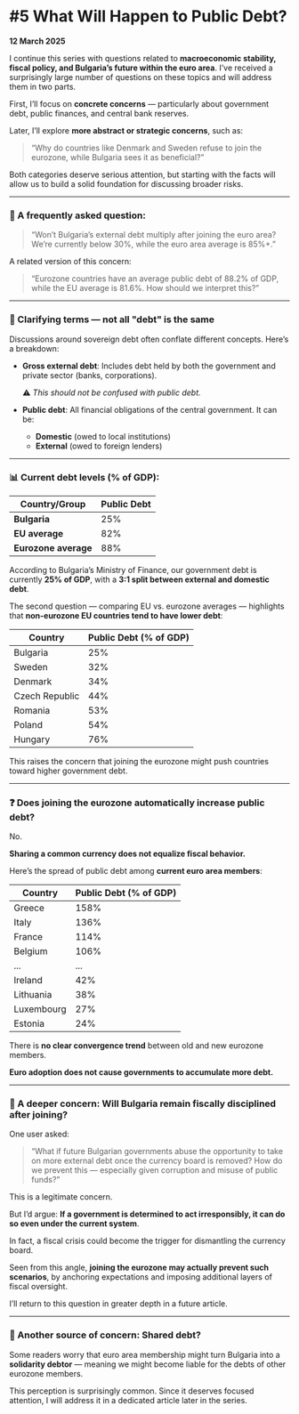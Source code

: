 # #5 What Will Happen to Public Debt?

**12 March 2025**

I continue this series with questions related to **macroeconomic stability, fiscal policy, and Bulgaria’s future within the euro area**. I’ve received a surprisingly large number of questions on these topics and will address them in two parts.

First, I’ll focus on **concrete concerns** — particularly about government debt, public finances, and central bank reserves.

Later, I’ll explore **more abstract or strategic concerns**, such as:

> “Why do countries like Denmark and Sweden refuse to join the eurozone, while Bulgaria sees it as beneficial?”
> 

Both categories deserve serious attention, but starting with the facts will allow us to build a solid foundation for discussing broader risks.

---

### 💬 A frequently asked question:

> “Won’t Bulgaria’s external debt multiply after joining the euro area? We’re currently below 30%, while the euro area average is 85%+.”
> 

A related version of this concern:

> “Eurozone countries have an average public debt of 88.2% of GDP, while the EU average is 81.6%. How should we interpret this?”
> 

---

### 🧩 Clarifying terms — not all "debt" is the same

Discussions around sovereign debt often conflate different concepts. Here’s a breakdown:

- **Gross external debt**: Includes debt held by both the government and private sector (banks, corporations).
    
    ⚠️ *This should not be confused with public debt.*
    
- **Public debt**: All financial obligations of the central government. It can be:
    - **Domestic** (owed to local institutions)
    - **External** (owed to foreign lenders)

---

### 📊 Current debt levels (% of GDP):

| Country/Group | Public Debt |
| --- | --- |
| **Bulgaria** | 25% |
| **EU average** | 82% |
| **Eurozone average** | 88% |

According to Bulgaria’s Ministry of Finance, our government debt is currently **25% of GDP**, with a **3:1 split between external and domestic debt**.

The second question — comparing EU vs. eurozone averages — highlights that **non-eurozone EU countries tend to have lower debt**:

| Country | Public Debt (% of GDP) |
| --- | --- |
| Bulgaria | 25% |
| Sweden | 32% |
| Denmark | 34% |
| Czech Republic | 44% |
| Romania | 53% |
| Poland | 54% |
| Hungary | 76% |

This raises the concern that joining the eurozone might push countries toward higher government debt.

---

### ❓ Does joining the eurozone automatically increase public debt?

No.

**Sharing a common currency does not equalize fiscal behavior.**

Here’s the spread of public debt among **current euro area members**:

| Country | Public Debt (% of GDP) |
| --- | --- |
| Greece | 158% |
| Italy | 136% |
| France | 114% |
| Belgium | 106% |
| ... | ... |
| Ireland | 42% |
| Lithuania | 38% |
| Luxembourg | 27% |
| Estonia | 24% |

There is **no clear convergence trend** between old and new eurozone members.

**Euro adoption does not cause governments to accumulate more debt.**

---

### 💬 A deeper concern: Will Bulgaria remain fiscally disciplined after joining?

One user asked:

> “What if future Bulgarian governments abuse the opportunity to take on more external debt once the currency board is removed? How do we prevent this — especially given corruption and misuse of public funds?”
> 

This is a legitimate concern.

But I’d argue: **If a government is determined to act irresponsibly, it can do so even under the current system**.

In fact, a fiscal crisis could become the trigger for dismantling the currency board.

Seen from this angle, **joining the eurozone may actually prevent such scenarios**, by anchoring expectations and imposing additional layers of fiscal oversight.

I’ll return to this question in greater depth in a future article.

---

### 🤝 Another source of concern: Shared debt?

Some readers worry that euro area membership might turn Bulgaria into a **solidarity debtor** — meaning we might become liable for the debts of other eurozone members.

This perception is surprisingly common. Since it deserves focused attention, I will address it in a dedicated article later in the series.